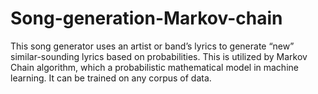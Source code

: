 # Song-generation-Markov-chain
 This song generator uses an artist or band’s lyrics to generate “new” similar-sounding lyrics based on probabilities. This is utilized by Markov Chain algorithm, which a probabilistic mathematical model in machine learning. It can be trained on any corpus of data. 
